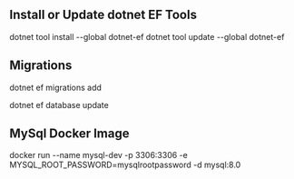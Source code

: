 

## Install or Update dotnet EF Tools

dotnet tool install --global dotnet-ef
dotnet tool update --global dotnet-ef

## Migrations

dotnet ef migrations add <migration-name>

dotnet ef database update

## MySql Docker Image

docker run --name mysql-dev -p 3306:3306 -e MYSQL_ROOT_PASSWORD=mysqlrootpassword -d mysql:8.0